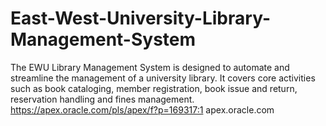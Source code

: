 # East-West-University-Library-Management-System
The EWU Library Management System is designed to automate and streamline the management of a university library. It covers core activities such as book cataloging, member registration, book issue and return, reservation handling and fines management. https://apex.oracle.com/pls/apex/f?p=169317:1 apex.oracle.com
